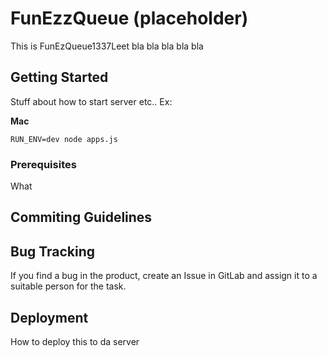 # FunEzzQueue (placeholder)

This is FunEzQueue1337Leet bla bla bla bla bla 


## Getting Started

Stuff about how to start server etc.. 
Ex: 

**Mac**
```
RUN_ENV=dev node apps.js
```

### Prerequisites

What 


## Commiting Guidelines



## Bug Tracking 
If you find a bug in the product, create an Issue in GitLab and assign it to a suitable person for the task. 

## Deployment

How to deploy this to da server










